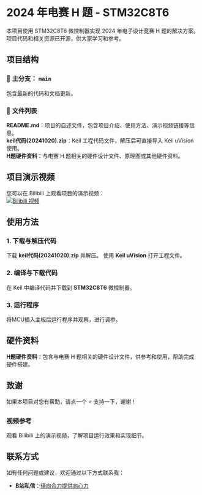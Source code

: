 # 2024 年电赛 H 题 - STM32C8T6

本项目使用 STM32C8T6 微控制器实现 2024 年电子设计竞赛 H 题的解决方案。项目代码和相关资源已开源，供大家学习和参考。

## 项目结构

### 📂 **主分支：** `main`
包含最新的代码和文档更新。

### 📄 **文件列表**
**README.md**：项目的自述文件，包含项目介绍、使用方法、演示视频链接等信息。  
**keil代码(20241020).zip**：Keil 工程代码文件，解压后可直接导入 Keil uVision 使用。  
**H题硬件资料**：与电赛 H 题相关的硬件设计文件、原理图或其他硬件资料。

## 项目演示视频

您可以在 Bilibili 上观看项目的演示视频：  
[![Bilibili 视频](https://img.shields.io/badge/Bilibili-观看视频-blue)](https://www.bilibili.com/video/BV1GL17YdE2c/?spm_id_from=333.1387.upload.video_card_click&vd_source=bbe3fc9e1c5ab53fe823c77c488ee8ca)

## 使用方法

### 1. **下载与解压代码**
下载 **keil代码(20241020).zip** 并解压。
使用 **Keil uVision** 打开工程文件。
### 2. **编译与下载代码**
在 Keil 中编译代码并下载到 **STM32C8T6** 微控制器。
### 3. **运行程序**
将MCU插入主板后运行程序并观察，进行调参。

## 硬件资料
**H题硬件资料**：包含与电赛 H 题相关的硬件设计文件，供参考和使用，帮助完成硬件搭建。

## 致谢
如果本项目对您有帮助，请点一个 ⭐️ 支持一下，谢谢！

### 视频参考
观看 Bilibili 上的演示视频，了解项目运行效果和实现细节。

## 联系方式
如有任何问题或建议，欢迎通过以下方式联系我：
- **B站私信**：[径向合力提供向心力](https://message.bilibili.com/?spm_id_from=333.1387.0.0#/whisper/mid1149548154)

